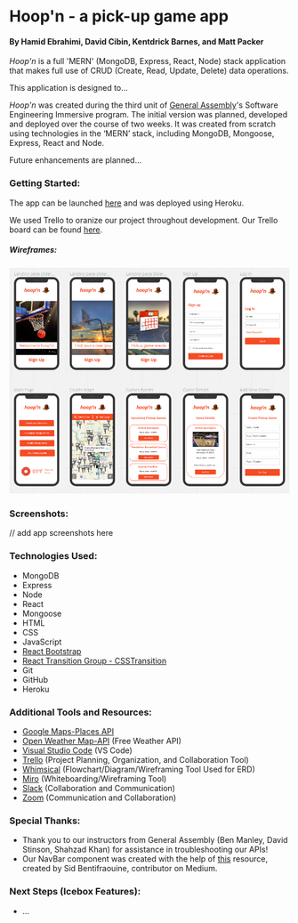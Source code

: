 
# Hoop'n - a pick-up game app
#### By Hamid Ebrahimi, David Cibin, Kentdrick Barnes, and Matt Packer  


*Hoop'n* is a full 'MERN' (MongoDB, Express, React, Node) stack application that makes full use of CRUD (Create, Read, Update, Delete) data operations.  

This application is designed to...

*Hoop'n* was created during the third unit of [General Assembly](https://www.generalassemb.ly)'s Software Engineering Immersive program. The initial version was planned, developed and deployed over the course of two weeks. It was created from scratch using technologies in the ‘MERN’ stack, including MongoDB, Mongoose, Express, React and Node.

Future enhancements are planned...


### Getting Started:
The app can be launched [here]() and was deployed using Heroku.

We used Trello to oranize our project throughout development. Our Trello board can be found [here](https://trello.com/b/Ob8kwzWp/unit-3-full-stack-mern-app-hoopn#).

##### Wireframes:

![hoop'n - unit 3 project](public/images/mobile-wireframe.png)  

### Screenshots:

// add app screenshots here

### Technologies Used:
* MongoDB
* Express
* Node
* React
* Mongoose
* HTML
* CSS
* JavaScript
* [React Bootstrap](https://react-bootstrap.github.io/)
* [React Transition Group - CSSTransition](http://reactcommunity.org/react-transition-group/css-transition)
* Git
* GitHub
* Heroku


### Additional Tools and Resources:
* [Google Maps-Places API](https://developers.google.com/maps/documentation/places/web-service/overview)
* [Open Weather Map-API](https://openweathermap.org/api) (Free Weather API)
* [Visual Studio Code](https://code.visualstudio.com/) (VS Code)
* [Trello](https://trello.com/en-US) (Project Planning, Organization, and Collaboration Tool)
* [Whimsical](https://whimsical.com/) (Flowchart/Diagram/Wireframing Tool Used for ERD)
* [Miro](https://miro.com) (Whiteboarding/Wireframing Tool)
* [Slack](https://slack.com/) (Collaboration and Communication)
* [Zoom](https://zoom.us) (Communication and Collaboration)


### Special Thanks:
* Thank you to our instructors from General Assembly (Ben Manley, David Stinson, Shahzad Khan) for assistance in troubleshooting our APIs!
* Our NavBar component was created with the help of [this](https://medium.com/@sidbentifraouine) resource, created by Sid Bentifraouine, contributor on Medium.


### Next Steps (Icebox Features):
* ...

